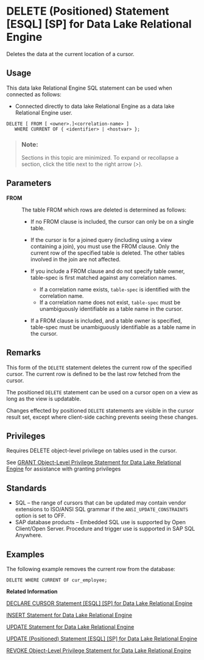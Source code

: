 <!-- loioa61b84ab84f21015a60dd050d25ceb67 -->

# DELETE \(Positioned\) Statement \[ESQL\] \[SP\] for Data Lake Relational Engine

Deletes the data at the current location of a cursor.



<a name="loioa61b84ab84f21015a60dd050d25ceb67__section_ovp_dvr_znb"/>

## Usage

This data lake Relational Engine SQL statement can be used when connected as follows:

-   Connected directly to data lake Relational Engine as a data lake Relational Engine user.



```
DELETE [ FROM [ <owner>.]<correlation-name> ]
   WHERE CURRENT OF { <identifier> | <hostvar> };
```



> ### Note:  
> Sections in this topic are minimized. To expand or recollapse a section, click the title next to the right arrow \(*\>*\).



<a name="loioa61b84ab84f21015a60dd050d25ceb67__IQ_Parameters"/>

## Parameters


<dl>
<dt><b>

FROM

</b></dt>
<dd>

The table FROM which rows are deleted is determined as follows:

-   If no FROM clause is included, the cursor can only be on a single table.
-   If the cursor is for a joined query \(including using a view containing a join\), you must use the FROM clause. Only the current row of the specified table is deleted. The other tables involved in the join are not affected.
-   If you include a FROM clause and do not specify table owner, table-spec is first matched against any correlation names.
    -   If a correlation name exists, `table-spec` is identified with the correlation name.
    -   If a correlation name does not exist, `table-spec` must be unambiguously identifiable as a table name in the cursor.

-   If a FROM clause is included, and a table owner is specified, table-spec must be unambiguously identifiable as a table name in the cursor.



</dd>
</dl>



<a name="loioa61b84ab84f21015a60dd050d25ceb67__IQ_Usage"/>

## Remarks

This form of the `DELETE` statement deletes the current row of the specified cursor. The current row is defined to be the last row fetched from the cursor.

The positioned `DELETE` statement can be used on a cursor open on a view as long as the view is updatable.

Changes effected by positioned `DELETE` statements are visible in the cursor result set, except where client-side caching prevents seeing these changes.



<a name="loioa61b84ab84f21015a60dd050d25ceb67__IQ_Permissions"/>

## Privileges

Requires DELETE object-level privilege on tables used in the cursor.

See [GRANT Object-Level Privilege Statement for Data Lake Relational Engine](grant-object-level-privilege-statement-for-data-lake-relational-engine-a3e154f.md) for assistance with granting privileges



<a name="loioa61b84ab84f21015a60dd050d25ceb67__IQ_Standards"/>

## Standards

-   SQL – the range of cursors that can be updated may contain vendor extensions to ISO/ANSI SQL grammar if the `ANSI_UPDATE_CONSTRAINTS` option is set to OFF.
-   SAP database products – Embedded SQL use is supported by Open Client/Open Server. Procedure and trigger use is supported in SAP SQL Anywhere.



<a name="loioa61b84ab84f21015a60dd050d25ceb67__IQ_Examples"/>

## Examples

The following example removes the current row from the database:

```
DELETE WHERE CURRENT OF cur_employee;
```

**Related Information**  


[DECLARE CURSOR Statement \[ESQL\] \[SP\] for Data Lake Relational Engine](declare-cursor-statement-esql-sp-for-data-lake-relational-engine-a61ac0b.md "Declares a cursor. Cursors are the primary means for manipulating the results of queries.")

[INSERT Statement for Data Lake Relational Engine](insert-statement-for-data-lake-relational-engine-a61fdef.md "Inserts a single row or a selection of rows, from elsewhere in the current database, into the table. This command can also insert a selection of rows from another database into the table.")

[UPDATE Statement for Data Lake Relational Engine](update-statement-for-data-lake-relational-engine-a628441.md "Modifies existing rows of a single table, or a view that contains only one table.")

[UPDATE \(Positioned\) Statement \[ESQL\] \[SP\] for Data Lake Relational Engine](update-positioned-statement-esql-sp-for-data-lake-relational-engine-a628749.md "Modifies the data at the current location of a cursor.")

[REVOKE Object-Level Privilege Statement for Data Lake Relational Engine](revoke-object-level-privilege-statement-for-data-lake-relational-engine-a3e7af2.md "Removes object-level privileges that were given using the GRANT statement.")

